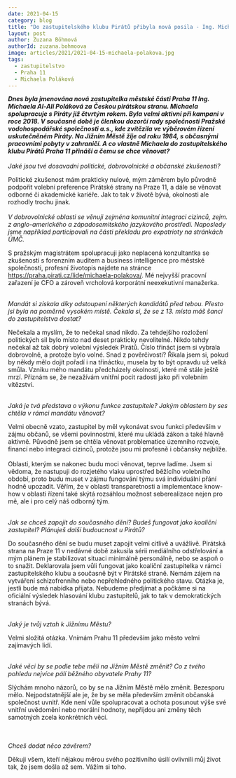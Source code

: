 ```yaml
---
date: 2021-04-15
category: blog
title: "Do zastupitelského klubu Pirátů přibyla nová posila - Ing. Michaela Poláková"
layout: post
author: Zuzana Böhmová
authorId: zuzana.bohmoova
image: articles/2021/2021-04-15-michaela-polakova.jpg
tags: 
  - zastupitelstvo
  - Praha 11
  - Michaela Poláková
---
```



***Dnes byla jmenována nová zastupitelka městské části Praha 11 Ing. Michaela Al-Ali  Poláková za Českou pirátskou stranu. Michaela spolupracuje s Piráty již čtvrtým rokem. Byla velmi aktivní při kampani v roce 2018. V současné době je členkou dozorčí rady společnosti Pražské vodohospodářské společnosti a.s., kde zvítězila ve výběrovém řízení uskutečněném Piráty. Na Jižním Městě žije od roku 1984, s občasnými pracovními pobyty v zahraničí. A co vlastně Michaela do zastupitelského klubu Pirátů Praha 11 přináší a čemu se chce věnovat?***
<br>
<br>
*Jaké jsou tvé dosavadní politické, dobrovolnické a občanské zkušenosti?*

Politické zkušenost mám prakticky nulové, mým záměrem bylo původně podpořit volební preference Pirátské strany na Praze 11, a dále se věnovat odborné či akademické kariéře. Jak to tak v životě bývá, okolnosti ale rozhodly trochu jinak. 
<br>
<br>
*V dobrovolnické oblasti se věnuji zejména komunitní integraci cizinců, zejm. z anglo-amerického a západosemitského jazykového prostředí. Naposledy jsme například  participovali na části překladu pro expatrioty na stránkách ÚMČ.*

S pražským magistrátem spolupracuji jako neplacená konzultantka se zkušeností s forenzním auditem a business intelligence pro městské společnosti, profesní životopis najdete na stránce https://praha.pirati.cz/lide/michaela-polakova/. Mé nejvyšší pracovní zařazení je CFO a zároveň vrcholová korporátní neexekutivní manažerka. 
<br>
<br>

*Mandát si získala díky odstoupení některých kandidátů před tebou. Přesto jsi byla na poměrně vysokém místě. Čekala si, že se z 13. místa máš šanci do zastupitelstva dostat?*

Nečekala a myslím, že to nečekal snad nikdo. Za tehdejšího rozložení politických sil bylo  místo nad deset prakticky nevolitelné. Nikdo tehdy nečekal až tak dobrý volební výsledek Pirátů. Číslo třináct jsem si vybrala dobrovolně, a protože bylo volné. Snad z pověrčivosti? Říkala jsem si, pokud by někdy mělo dojít pořadí i na třináctku, musela  by to být opravdu už velká smůla. Vzniku mého mandátu předcházely okolnosti, které mě stále ještě mrzí. Přiznám se, že nezažívám vnitřní pocit radosti jako při volebním vítězství.
<br>
<br>

*Jaká je tvá představa o výkonu funkce zastupitele? Jakým oblastem by ses chtěla v rámci mandátu věnovat?*

Velmi obecně vzato, zastupitel by měl vykonávat svou funkci především v zájmu občanů, se všemi povinnostmi, které mu ukládá zákon a také hlavně aktivně. Původně jsem se chtěla věnovat problematice územního rozvoje, financí nebo integraci cizinců,  protože jsou mi profesně i občansky nejblíže. <br>
<br>
Oblasti, kterým se nakonec budu moci věnovat, teprve ladíme. Jsem si vědoma, že nastupuji do rozjetého vlaku uprostřed běžícího volebního období, proto budu muset v zájmu fungování týmu svá individuální přání hodně upozadit.  Věřím, že v oblasti transparetnosti a implementace know-how v oblasti řízení  také skýtá rozsáhlou možnost seberealizace nejen pro mě, ale i pro celý náš odborný tým. 
<br>
<br>

*Jak se chceš zapojit do současného dění? Budeš fungovat jako koaliční zastupitel? Plánuješ další budoucnost u Pirátů?*
	
Do současného dění se budu muset zapojit velmi citlivě a uvážlivě. Pirátská strana na Praze 11 v nedávné době  zakusila sérii mediálního odstřelování a mým plánem je stabilizovat  situaci minimálně personálně, nebo se aspoň o to snažit. Deklarovala jsem vůli fungovat jako koaliční zastupitelka v rámci zastupitelského klubu a současně být v Pirátské straně. Nemám zájem na vytváření  schizofrenního nebo nepřehledného politického stavu. Otázka je, jestli bude má nabídka přijata. Nebudeme předjímat a počkáme si na oficiální výsledek hlasování klubu zastupitelů, jak to tak v demokratických stranách bývá. 
<br>
<br>

*Jaký je tvůj vztah k Jižnímu Městu?*

Velmi složitá otázka. Vnímám Prahu 11 především jako město velmi zajímavých lidí. 
<br>
<br>

*Jaké věci by se podle tebe měli na Jižním Městě změnit? Co z tvého pohledu nejvíce pálí běžného obyvatele Prahy 11?*

Slýchám mnoho názorů, co by se na Jižním Městě mělo změnit. Bezesporu mělo.  Nejpodstatnější ale je, že by se měla především změnit občanská společnost uvnitř. Kde není vůle spolupracovat a ochota posunout výše své vnitřní uvědomění  nebo morální hodnoty, nepřijdou ani změny  těch  samotných zcela konkrétních věcí.  
<br>
<br>

*Chceš dodat něco závěrem?*

Děkuji všem, kteří nějakou měrou svého pozitivního úsilí ovlivnili můj život tak, že jsem došla až sem. Vážím si toho.


